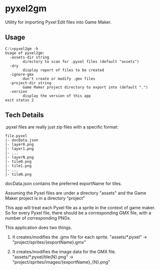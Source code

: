 pyxel2gm
========

Utility for importing Pyxel Edit files into Game Maker.

Usage
-----

```
C:\>pyxel2gm -h
Usage of pyxel2gm:
  -assets-dir string
        directory to scan for .pyxel files (default "assets")
  -dry
        display report of files to be created
  -ignore-gmx
        don't create or modify .gmx files
  -project-dir string
        Game Maker project directory to export into (default ".")
  -version
        display the version of this app
exit status 2
```

Tech Details
------------

.pyxel files are really just zip files with a specific format:

```
file.pyxel
|- docData.json
|- layer0.png
|- layer1.png
|- ...
|- layerN.png
|- tile0.png
|- tile1.png
|- ...
|- tileN.png
```

docData.json contains the preferred exportName for tiles.

Assuming the Pyxel files are under a directory "assets" and the Game Maker project is in a directory "project"

This app will treat each Pyxel file as a sprite in the context of game maker.  So for every Pyxel file, there should be a corresponding GMX file, with a number of corresponding PNGs.

This application does two things.

1. It creates/modifies the .gmx file for each sprite.
"assets/*.pyxel" -> "project/sprites/{exportName}.gmx"

2. It creates/modifies the image data for the GMX file.
"assets/*.pyxel/tile{N}.png" -> "project/sprites/images/{exportName}_{N}.png"
